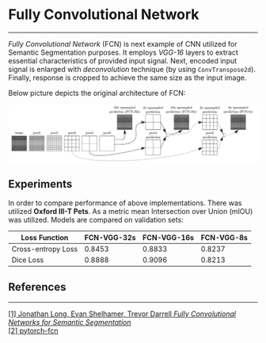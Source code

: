 # Fully Convolutional Network
___

_Fully Convolutional Network_ (FCN) is next example of CNN utilized for Semantic Segmentation purposes.
It employs _VGG-16_ layers to extract essential characteristics of provided input signal. 
Next, encoded input signal is enlarged with _deconvolution_ technique (by using `ConvTranspose2d`).
Finally, response is cropped to achieve the same size as the input image.

Below picture depicts the original architecture of FCN:

![Architcture](pictures/architecture.png)


## Experiments

In order to compare performance of above implementations. There was utilized __Oxford III-T Pets__.
As a metric mean Intersection over Union (mIOU) was utilized. Models are compared on validation sets:

| __Loss Function__  | __FCN-VGG-32s__ | __FCN-VGG-16s__ | __FCN-VGG-8s__ |
|--------------------|-----------------|-----------------|----------------| 
| Cross-entropy Loss | 0.8453          | 0.8833          | 0.8237         | 
| Dice Loss          | 0.8888          | 0.9096          | 0.8213         |


## References
___
[[1] Jonathan Long, Evan Shelhamer, Trevor Darrell _Fully Convolutional Networks for Semantic Segmentation_](https://arxiv.org/pdf/1411.4038)  
[[2] pytorch-fcn](https://github.com/wkentaro/pytorch-fcn/tree/main)
